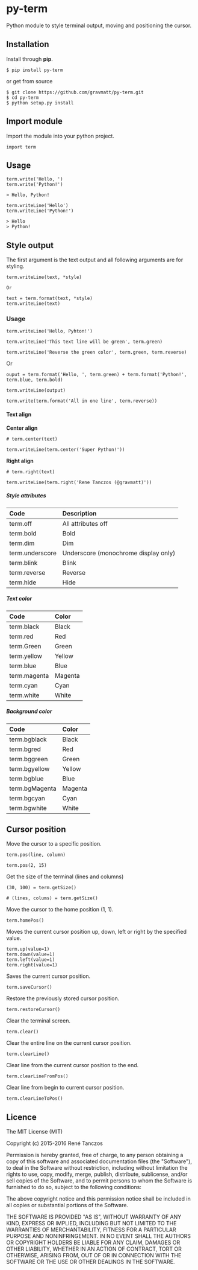 # py-term
Python module to style terminal output, moving and positioning the cursor.

## Installation

Install through **pip**.

```
$ pip install py-term
```

or get from source

```
$ git clone https://github.com/gravmatt/py-term.git
$ cd py-term
$ python setup.py install
```

## Import module

Import the module into your python project.

```
import term
```

## Usage

```
term.write('Hello, ')
term.write('Python!')

> Hello, Python!

term.writeLine('Hello')
term.writeLine('Python!')

> Hello
> Python!
```

## Style output

The first argument is the text output and all following arguments are for styling.

```
term.writeLine(text, *style)

Or

text = term.format(text, *style)
term.writeLine(text)
```

### Usage

```
term.writeLine('Hello, Pyhton!')

term.writeLine('This text line will be green', term.green)

term.writeLine('Reverse the green color', term.green, term.reverse)
```

Or

```
ouput = term.format('Hello, ', term.green) + term.format('Python!', term.blue, term.bold)

term.writeLine(output)

term.write(term.format('All in one line', term.reverse))
```

#### Text align

**Center align**

```
# term.center(text)

term.writeLine(term.center('Super Python!'))
```

**Right align**

```
# term.right(text)

term.writeLine(term.right('Rene Tanczos (@gravmatt)'))
```

##### Style attributes

| Code                  | Description                          |
| :-------------------- | :----------------------------------- |
| term.off        | All attributes off                   |
| term.bold       | Bold                                 |
| term.dim        | Dim                                  |
| term.underscore | Underscore (monochrome display only) |
| term.blink      | Blink                                |
| term.reverse    | Reverse                              |
| term.hide       | Hide                                 |

##### Text color

| Code               | Color       |
| :----------------- | :---------- |
| term.black   | Black       |
| term.red     | Red         |
| term.Green   | Green       |
| term.yellow  | Yellow      |
| term.blue    | Blue        |
| term.magenta | Magenta     |
| term.cyan    | Cyan        |
| term.white   | White       |

##### Background color

| Code                 | Color       |
| :------------------- | :---------- |
| term.bgblack   | Black       |
| term.bgred     | Red         |
| term.bggreen   | Green       |
| term.bgyellow  | Yellow      |
| term.bgblue    | Blue        |
| term.bgMagenta | Magenta     |
| term.bgcyan    | Cyan        |
| term.bgwhite   | White       |

## Cursor position

Move the cursor to a specific position.
```
term.pos(line, column)

term.pos(2, 15)
```

Get the size of the terminal (lines and columns)

```
(30, 100) = term.getSize()

# (lines, colums) = term.getSize()
```

Move the cursor to the home position (1, 1).

```
term.homePos()
```

Moves the current cursor position up, down, left or right by the specified value.

```
term.up(value=1)
term.down(value=1)
term.left(value=1)
term.right(value=1)
```

Saves the current cursor position.

```
term.saveCursor()
```

Restore the previously stored cursor position.

```
term.restoreCursor()
```

Clear the terminal screen.

```
term.clear()
```

Clear the entire line on the current cursor position.

```
term.clearLine()
```

Clear line from the current cursor position to the end.

```
term.clearLineFromPos()
```

Clear line from begin to current cursor position.

```
term.clearLineToPos()
```

## Licence

The MIT License (MIT)

Copyright (c) 2015-2016 René Tanczos

Permission is hereby granted, free of charge, to any person obtaining a copy
of this software and associated documentation files (the "Software"), to deal
in the Software without restriction, including without limitation the rights
to use, copy, modify, merge, publish, distribute, sublicense, and/or sell
copies of the Software, and to permit persons to whom the Software is
furnished to do so, subject to the following conditions:

The above copyright notice and this permission notice shall be included in all
copies or substantial portions of the Software.

THE SOFTWARE IS PROVIDED "AS IS", WITHOUT WARRANTY OF ANY KIND, EXPRESS OR
IMPLIED, INCLUDING BUT NOT LIMITED TO THE WARRANTIES OF MERCHANTABILITY,
FITNESS FOR A PARTICULAR PURPOSE AND NONINFRINGEMENT. IN NO EVENT SHALL THE
AUTHORS OR COPYRIGHT HOLDERS BE LIABLE FOR ANY CLAIM, DAMAGES OR OTHER
LIABILITY, WHETHER IN AN ACTION OF CONTRACT, TORT OR OTHERWISE, ARISING FROM,
OUT OF OR IN CONNECTION WITH THE SOFTWARE OR THE USE OR OTHER DEALINGS IN THE
SOFTWARE.
